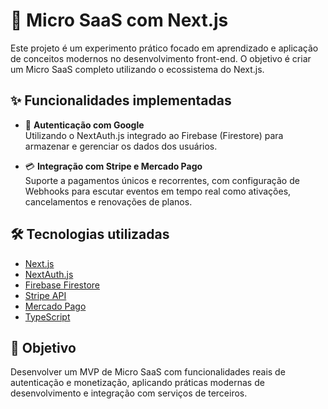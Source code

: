 # 🚀 Micro SaaS com Next.js

Este projeto é um experimento prático focado em aprendizado e aplicação de conceitos modernos no desenvolvimento front-end. O objetivo é criar um Micro SaaS completo utilizando o ecossistema do Next.js.

## ✨ Funcionalidades implementadas

- 🔐 **Autenticação com Google**  
  Utilizando o NextAuth.js integrado ao Firebase (Firestore) para armazenar e gerenciar os dados dos usuários.

- 💳 **Integração com Stripe e Mercado Pago**  
  Suporte a pagamentos únicos e recorrentes, com configuração de Webhooks para escutar eventos em tempo real como ativações, cancelamentos e renovações de planos.

## 🛠️ Tecnologias utilizadas

- [Next.js](https://nextjs.org/)
- [NextAuth.js](https://next-auth.js.org/)
- [Firebase Firestore](https://firebase.google.com/products/firestore)
- [Stripe API](https://stripe.com/docs/api)
- [Mercado Pago](https://www.mercadopago.com.br/developers/pt/guides)
- [TypeScript](https://www.typescriptlang.org/)

## 📌 Objetivo

Desenvolver um MVP de Micro SaaS com funcionalidades reais de autenticação e monetização, aplicando práticas modernas de desenvolvimento e integração com serviços de terceiros.


